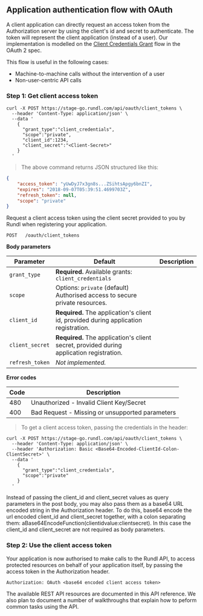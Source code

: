 ## Application authentication flow with OAuth

A client application can directly request an access token from the Authorization server by using the client's id and secret to authenticate. The token will represent the client application (instead of a user). Our implementation is modelled on the [Client Credentials Grant](https://tools.ietf.org/html/rfc6749#section-4.4) flow in the OAuth 2 spec.

This flow is useful in the following cases:

- Machine-to-machine calls without the intervention of a user
- Non-user-centric API calls

### Step 1: Get client access token

```shell
curl -X POST https://stage-go.rundl.com/api/oauth/client_tokens \
  --header 'Content-Type: application/json' \
  --data '
    {
      "grant_type":"client_credentials",
      "scope":"private",
      "client_id":1234,
      "client_secret":"<Client-Secret>"
    }
  '
```
 
> The above command returns JSON structured like this:

```json
{
    "access_token": "yUwDyJ7x3gn8s...ZSihtsApgy6bnZI",
    "expires": "2018-09-07T05:39:51.4699703Z",
    "refresh_token": null,
    "scope": "private"
}
```

Request a client access token using the client secret provided to you by Rundl when registering your application.

`POST	/oauth/client_tokens`

**Body parameters**

Parameter | Default | Description
--------- | ------- | -----------
`grant_type` | **Required.** Available grants: `client_credentials`
`scope` |  Options: `private` (default) Authorised access to secure private resources.
`client_id` | **Required.** The application's client id, provided during application registration.
`client_secret` | **Required.** The application's client secret, provided during application registration.
`refresh_token` | *Not implemented.* 

**Error codes**

Code | Description
--------- | -----------
480 | Unauthorized - Invalid Client Key/Secret
400 | Bad Request - Missing or unsupported parameters

> To get a client access token, passing the credentials in the header:

```shell
curl -X POST https://stage-go.rundl.com/api/oauth/client_tokens \
  --header 'Content-Type: application/json' \
  --header 'Authorization: Basic <Base64-Encoded-ClientId-Colon-ClientSecret>' \
  --data '
    {
      "grant_type":"client_credentials",
      "scope":"private"
    }
  '
```

<aside class="notice">
Instead of passing the client_id and client_secret values as query parameters in the post body, you may also pass them as a base64 URL encoded string in the Authorization header. To do this, base64 encode the url encoded client_id and client_secret together, with a colon separating them: aBase64EncodeFunction(clientidvalue:clientsecret). In this case the client_id and client_secret are not required as body parameters.
</aside>

### Step 2: Use the client access token

Your application is now authorised to make calls to the Rundl API, to access protected resources on behalf of your application itself, by passing the access token in the Authorization header.

`Authorization: OAuth <base64 encoded client access token>`

The available REST API resources are documented in this API reference. We also plan to document a number of walkthroughs that explain how to peform common tasks using the API.
